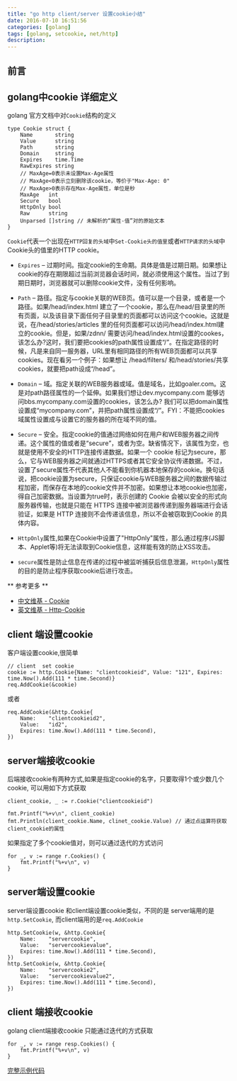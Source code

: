 ```yaml
---
title: "go http client/server 设置cookie小结" 
date: 2016-07-10 16:51:56
categories: [golang]
tags: [golang, setcookie, net/http]
description:
---
```


## 前言

<!--more-->

## golang中cookie 详细定义

golang 官方文档中对`Cookie`结构的定义
```golang
type Cookie struct {
    Name       string
    Value      string
    Path       string
    Domain     string
    Expires    time.Time
    RawExpires string
    // MaxAge=0表示未设置Max-Age属性
    // MaxAge<0表示立刻删除该cookie，等价于"Max-Age: 0"
    // MaxAge>0表示存在Max-Age属性，单位是秒
    MaxAge   int
    Secure   bool
    HttpOnly bool
    Raw      string
    Unparsed []string // 未解析的“属性-值”对的原始文本
}
```

`Cookie`代表一个出现在`HTTP回复的头域`中`Set-Cookie头的值里`或者`HTTP请求的头域`中Cookie头的值里的HTTP cookie。

- `Expires` – 过期时间。指定cookie的生命期。具体是值是过期日期。如果想让cookie的存在期限超过当前浏览器会话时间，就必须使用这个属性。当过了到期日期时，浏览器就可以删除cookie文件，没有任何影响。

- `Path` – 路径。指定与cookie关联的WEB页。值可以是一个目录，或者是一个路径。如果/head/index.html 建立了一个cookie，那么在/head/目录里的所有页面，以及该目录下面任何子目录里的页面都可以访问这个cookie。这就是说，在/head/stories/articles 里的任何页面都可以访问/head/index.html建立的cookie。但是，如果/zdnn/ 需要访问/head/index.html设置的cookes，该怎么办?这时，我们要把cookies的path属性设置成“/”。在指定路径的时候，凡是来自同一服务器，URL里有相同路径的所有WEB页面都可以共享cookies。现在看另一个例子：如果想让 /head/filters/ 和/head/stories/共享cookies，就要把path设成“/head”。

- `Domain` – 域。指定关联的WEB服务器或域。值是域名，比如goaler.com。这是对path路径属性的一个延伸。如果我们想让dev.mycompany.com 能够访问bbs.mycompany.com设置的cookies，该怎么办? 我们可以把domain属性设置成“mycompany.com”，并把path属性设置成“/”。FYI：不能把cookies域属性设置成与设置它的服务器的所在域不同的值。

- `Secure` – 安全。指定cookie的值通过网络如何在用户和WEB服务器之间传递。这个属性的值或者是“secure”，或者为空。缺省情况下，该属性为空，也就是使用不安全的HTTP连接传递数据。如果一个 cookie 标记为secure，那么，它与WEB服务器之间就通过HTTPS或者其它安全协议传递数据。不过，设置了secure属性不代表其他人不能看到你机器本地保存的cookie。换句话说，把cookie设置为secure，只保证cookie与WEB服务器之间的数据传输过程加密，而保存在本地的cookie文件并不加密。如果想让本地cookie也加密，得自己加密数据。当设置为true时，表示创建的 Cookie 会被以安全的形式向服务器传输，也就是只能在 HTTPS 连接中被浏览器传递到服务器端进行会话验证，如果是 HTTP 连接则不会传递该信息，所以不会被窃取到Cookie 的具体内容。

- `HttpOnly`属性,如果在Cookie中设置了"HttpOnly"属性，那么通过程序(JS脚本、Applet等)将无法读取到Cookie信息，这样能有效的防止XSS攻击。

- `secure`属性是防止信息在传递的过程中被监听捕获后信息泄漏，`HttpOnly`属性的目的是防止程序获取cookie后进行攻击。

** 参考更多 **
- [中文维基 - Cookie](https://zh.wikipedia.org/wiki/Cookie)
- [英文维基 - Http-Cookie](https://en.wikipedia.org/wiki/HTTP_cookie#Session_management)

## client 端设置cookie

客户端设置cookie,很简单
```golang
// client  set cookie
cookie := http.Cookie{Name: "clientcookieid", Value: "121", Expires: time.Now().Add(111 * time.Second)}
req.AddCookie(&cookie)
```
或者
```golang
req.AddCookie(&http.Cookie{
	Name:    "clientcookieid2",
	Value:   "id2",
	Expires: time.Now().Add(111 * time.Second),
})
```
## server端接收cookie
后端接收cookie有两种方式,如果是指定cookie的名字，只要取得1个或少数几个cookie, 可以用如下方式获取
```golang
client_cookie, _ := r.Cookie("clientcookieid")

fmt.Printf("%+v\n", client_cookie)
fmt.Println(client_cookie.Name, clinet_cookie.Value) // 通过点运算符获取client_cookie的属性
```

如果指定了多个cookie值对，则可以通过迭代的方式访问
```golang
for _, v := range r.Cookies() {
	fmt.Printf("%+v\n", v)
}
```
## server端设置cookie
server端设置cookie 和client端设置cookie类似，不同的是 server端用的是`http.SetCookie`, 而client端用的是`req.AddCookie`
```golang
http.SetCookie(w, &http.Cookie{
	Name:    "servercookie",
	Value:   "servercookievalue",
	Expires: time.Now().Add(111 * time.Second),
})
http.SetCookie(w, &http.Cookie{
	Name:    "servercookie2",
	Value:   "servercookievalue2",
	Expires: time.Now().Add(111 * time.Second),
})
```
## client 端接收cookie
golang client端接收cookie 只能通过迭代的方式获取
```golang
for _, v := range resp.Cookies() {
	fmt.Printf("%+v\n", v)
}
```

[完整示例代码](https://github.com/researchlab/golearning/tree/master/setcookie)

